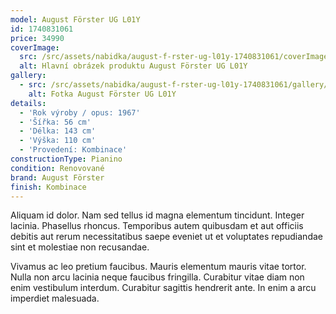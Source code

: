 ```yaml
---
model: August Förster UG L01Y
id: 1740831061
price: 34990
coverImage:
  src: /src/assets/nabidka/august-f-rster-ug-l01y-1740831061/coverImage/src.jpg
  alt: Hlavní obrázek produktu August Förster UG L01Y
gallery:
  - src: /src/assets/nabidka/august-f-rster-ug-l01y-1740831061/gallery/0/src.jpg
    alt: Fotka August Förster UG L01Y
details:
  - 'Rok výroby / opus: 1967'
  - 'Šířka: 56 cm'
  - 'Délka: 143 cm'
  - 'Výška: 110 cm'
  - 'Provedení: Kombinace'
constructionType: Pianino
condition: Renovované
brand: August Förster
finish: Kombinace
---
```

Aliquam id dolor. Nam sed tellus id magna elementum tincidunt. Integer lacinia. Phasellus rhoncus. Temporibus autem quibusdam et aut officiis debitis aut rerum necessitatibus saepe eveniet ut et voluptates repudiandae sint et molestiae non recusandae.

Vivamus ac leo pretium faucibus. Mauris elementum mauris vitae tortor. Nulla non arcu lacinia neque faucibus fringilla. Curabitur vitae diam non enim vestibulum interdum. Curabitur sagittis hendrerit ante. In enim a arcu imperdiet malesuada.
